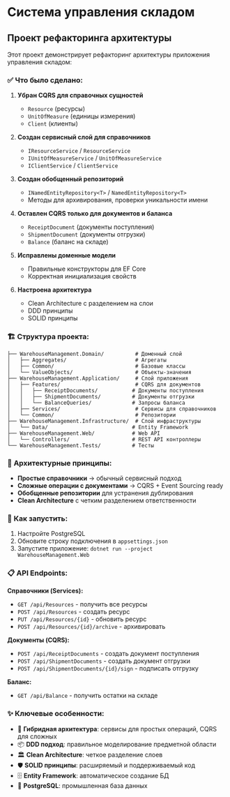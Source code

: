 # Система управления складом

## Проект рефакторинга архитектуры

Этот проект демонстрирует рефакторинг архитектуры приложения управления складом:

### ✅ **Что было сделано:**

1. **Убран CQRS для справочных сущностей** 
   - `Resource` (ресурсы)
   - `UnitOfMeasure` (единицы измерения)  
   - `Client` (клиенты)

2. **Создан сервисный слой для справочников**
   - `IResourceService` / `ResourceService`
   - `IUnitOfMeasureService` / `UnitOfMeasureService`
   - `IClientService` / `ClientService`

3. **Создан обобщенный репозиторий**
   - `INamedEntityRepository<T>` / `NamedEntityRepository<T>`
   - Методы для архивирования, проверки уникальности имени

4. **Оставлен CQRS только для документов и баланса**
   - `ReceiptDocument` (документы поступления)
   - `ShipmentDocument` (документы отгрузки)
   - `Balance` (баланс на складе)

5. **Исправлены доменные модели**
   - Правильные конструкторы для EF Core
   - Корректная инициализация свойств

6. **Настроена архитектура**
   - Clean Architecture с разделением на слои
   - DDD принципы
   - SOLID принципы

### 🏗️ **Структура проекта:**

```
├── WarehouseManagement.Domain/          # Доменный слой
│   ├── Aggregates/                      # Агрегаты
│   ├── Common/                          # Базовые классы
│   └── ValueObjects/                    # Объекты-значения
├── WarehouseManagement.Application/     # Слой приложения
│   ├── Features/                        # CQRS для документов
│   │   ├── ReceiptDocuments/           # Документы поступления
│   │   ├── ShipmentDocuments/          # Документы отгрузки
│   │   └── BalanceQueries/             # Запросы баланса
│   ├── Services/                        # Сервисы для справочников
│   └── Common/                          # Репозитории
├── WarehouseManagement.Infrastructure/  # Слой инфраструктуры
│   └── Data/                           # Entity Framework
├── WarehouseManagement.Web/            # Web API
│   └── Controllers/                    # REST API контроллеры
└── WarehouseManagement.Tests/          # Тесты
```

### 🎯 **Архитектурные принципы:**

- **Простые справочники** → обычный сервисный подход
- **Сложные операции с документами** → CQRS + Event Sourcing ready
- **Обобщенные репозитории** для устранения дублирования
- **Clean Architecture** с четким разделением ответственности

### 🚀 **Как запустить:**

1. Настройте PostgreSQL
2. Обновите строку подключения в `appsettings.json`
3. Запустите приложение: `dotnet run --project WarehouseManagement.Web`

### 📋 **API Endpoints:**

**Справочники (Services):**
- `GET /api/Resources` - получить все ресурсы
- `POST /api/Resources` - создать ресурс
- `PUT /api/Resources/{id}` - обновить ресурс
- `POST /api/Resources/{id}/archive` - архивировать

**Документы (CQRS):**
- `POST /api/ReceiptDocuments` - создать документ поступления
- `POST /api/ShipmentDocuments` - создать документ отгрузки
- `POST /api/ShipmentDocuments/{id}/sign` - подписать отгрузку

**Баланс:**
- `GET /api/Balance` - получить остатки на складе

### ✨ **Ключевые особенности:**

- 🔄 **Гибридная архитектура**: сервисы для простых операций, CQRS для сложных
- 📦 **DDD подход**: правильное моделирование предметной области  
- 🏛️ **Clean Architecture**: четкое разделение слоев
- 🛡️ **SOLID принципы**: расширяемый и поддерживаемый код
- 🗄️ **Entity Framework**: автоматическое создание БД
- 🎯 **PostgreSQL**: промышленная база данных
